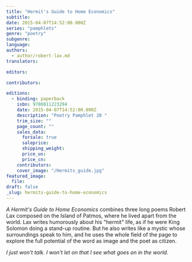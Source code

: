```yaml
---
title: "Hermit's Guide to Home Economics"
subtitle:
date: 2015-04-07T14:52:00.000Z
series: "pamphlets"
genre: "poetry"
subgenre:
language:
authors:
  - author/robert-lax.md
translators:

editors:

contributors:

editions:
  - binding: paperback
    isbn: 9780811223294
    date: 2015-04-07T14:52:00.000Z
    description: "Poetry Pamphlet 20 "
    trim_size: ""
    page_count: ""
    sales_data:
      forsale: true
      saleprice:
      shipping_weight:
      price_us:
      price_cn:
    contributors:
    cover_image: "/Hermits_guide.jpg"
featured_image:
  file:
draft: false
_slug: hermits-guide-to-home-economics
---
```


_A Hermit's Guide to Home Economics_ combines three long poems Robert Lax composed on the Island of Patmos, where he lived apart from the world. Lax writes humorously about his "hermit" life, as if he were King Solomon doing a stand-up routine. But he also writes like a mystic whose surroundings speak to him, and he uses the whole field of the page to explore the full potential of the word as image and the poet as citizen.

_I just won't talk. I won't let on that I see what goes on in the world._

